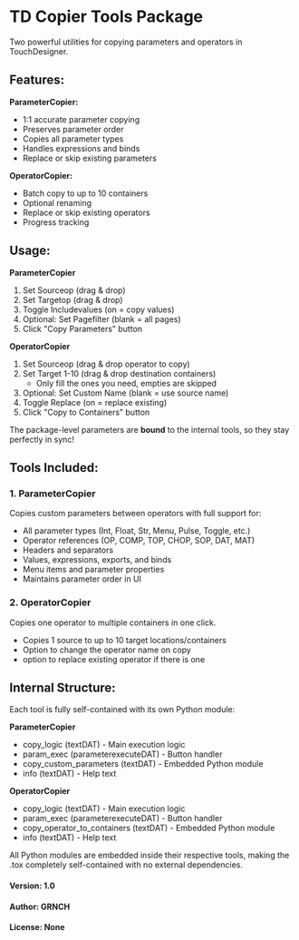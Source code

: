 # TD Copier Tools Package

Two powerful utilities for copying parameters and operators in TouchDesigner.

## Features:

**ParameterCopier:**
- 1:1 accurate parameter copying
- Preserves parameter order
- Copies all parameter types
- Handles expressions and binds
- Replace or skip existing parameters

**OperatorCopier:**
- Batch copy to up to 10 containers
- Optional renaming
- Replace or skip existing operators
- Progress tracking

## Usage:

**ParameterCopier**
1. Set Sourceop (drag & drop)
2. Set Targetop (drag & drop)
3. Toggle Includevalues (on = copy values)
4. Optional: Set Pagefilter (blank = all pages)
5. Click "Copy Parameters" button

**OperatorCopier**
1. Set Sourceop (drag & drop operator to copy)
2. Set Target 1-10 (drag & drop destination containers)
   - Only fill the ones you need, empties are skipped
3. Optional: Set Custom Name (blank = use source name)
4. Toggle Replace (on = replace existing)
5. Click "Copy to Containers" button

The package-level parameters are **bound** to the internal tools, so they stay perfectly in sync!

## Tools Included:

### 1. ParameterCopier
Copies custom parameters between operators with full support for:
- All parameter types (Int, Float, Str, Menu, Pulse, Toggle, etc.)
- Operator references (OP, COMP, TOP, CHOP, SOP, DAT, MAT)
- Headers and separators
- Values, expressions, exports, and binds
- Menu items and parameter properties
- Maintains parameter order in UI

### 2. OperatorCopier
Copies one operator to multiple containers in one click.
- Copies 1 source to up to 10 target locations/containers
- Option to change the operator name on copy
- option to replace existing operator if there is one

## Internal Structure:

Each tool is fully self-contained with its own Python module:

**ParameterCopier**
- copy_logic (textDAT) - Main execution logic
- param_exec (parameterexecuteDAT) - Button handler
- copy_custom_parameters (textDAT) - Embedded Python module
- info (textDAT) - Help text

**OperatorCopier**
- copy_logic (textDAT) - Main execution logic
- param_exec (parameterexecuteDAT) - Button handler
- copy_operator_to_containers (textDAT) - Embedded Python module
- info (textDAT) - Help text

All Python modules are embedded inside their respective tools, making the .tox completely self-contained with no external dependencies.

#### Version: 1.0
#### Author: GRNCH
#### License: None
